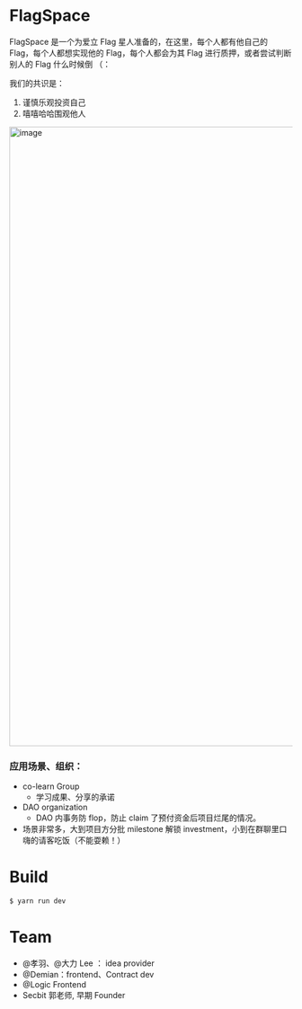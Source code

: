 
# FlagSpace

FlagSpace 是一个为爱立 Flag 星人准备的，在这里，每个人都有他自己的 Flag，每个人都想实现他的 Flag，每个人都会为其 Flag 进行质押，或者尝试判断别人的 Flag 什么时候倒 （：  

我们的共识是：  

1. 谨慎乐观投资自己 
2. 嘻嘻哈哈围观他人

<img width="1103" alt="image" src="https://github.com/FlagDAO/flagdao/assets/33189338/607f4fcf-ca61-453d-86aa-795c751d6cc6">


### 应用场景、组织：

- co-learn Group
   - 学习成果、分享的承诺
- DAO organization
   - DAO 内事务防 flop，防止 claim 了预付资金后项目烂尾的情况。  
- 场景非常多，大到项目方分批 milestone 解锁 investment，小到在群聊里口嗨的请客吃饭（不能耍赖！）





# Build

```bash
$ yarn run dev
```

# Team

- @孝羽、@大力 Lee ： idea provider
- @Demian：frontend、Contract dev
- @Logic Frontend
- Secbit 郭老师, 早期 Founder
